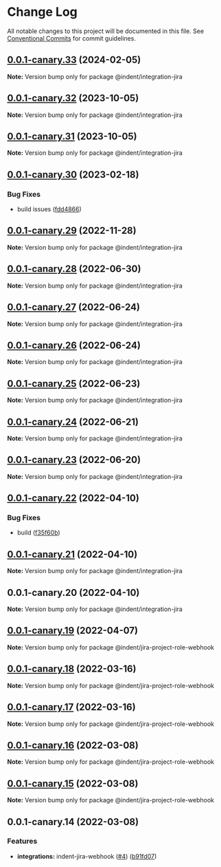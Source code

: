 # Change Log

All notable changes to this project will be documented in this file.
See [Conventional Commits](https://conventionalcommits.org) for commit guidelines.

## [0.0.1-canary.33](https://github.com/indentapis/integrations/compare/@indent/integration-jira@0.0.1-canary.32...@indent/integration-jira@0.0.1-canary.33) (2024-02-05)

**Note:** Version bump only for package @indent/integration-jira





## [0.0.1-canary.32](https://github.com/indentapis/integrations/compare/@indent/integration-jira@0.0.1-canary.31...@indent/integration-jira@0.0.1-canary.32) (2023-10-05)

**Note:** Version bump only for package @indent/integration-jira





## [0.0.1-canary.31](https://github.com/indentapis/integrations/compare/@indent/integration-jira@0.0.1-canary.30...@indent/integration-jira@0.0.1-canary.31) (2023-10-05)

**Note:** Version bump only for package @indent/integration-jira





## [0.0.1-canary.30](https://github.com/indentapis/integrations/compare/@indent/integration-jira@0.0.1-canary.29...@indent/integration-jira@0.0.1-canary.30) (2023-02-18)


### Bug Fixes

* build issues ([fdd4866](https://github.com/indentapis/integrations/commit/fdd4866563a445868169e1eff738dd3b6ed7a3a7))





## [0.0.1-canary.29](https://github.com/indentapis/integrations/compare/@indent/integration-jira@0.0.1-canary.28...@indent/integration-jira@0.0.1-canary.29) (2022-11-28)

**Note:** Version bump only for package @indent/integration-jira





## [0.0.1-canary.28](https://github.com/indentapis/integrations/compare/@indent/integration-jira@0.0.1-canary.27...@indent/integration-jira@0.0.1-canary.28) (2022-06-30)

**Note:** Version bump only for package @indent/integration-jira





## [0.0.1-canary.27](https://github.com/indentapis/integrations/compare/@indent/integration-jira@0.0.1-canary.26...@indent/integration-jira@0.0.1-canary.27) (2022-06-24)

**Note:** Version bump only for package @indent/integration-jira





## [0.0.1-canary.26](https://github.com/indentapis/integrations/compare/@indent/integration-jira@0.0.1-canary.25...@indent/integration-jira@0.0.1-canary.26) (2022-06-24)

**Note:** Version bump only for package @indent/integration-jira





## [0.0.1-canary.25](https://github.com/indentapis/integrations/compare/@indent/integration-jira@0.0.1-canary.24...@indent/integration-jira@0.0.1-canary.25) (2022-06-23)

**Note:** Version bump only for package @indent/integration-jira





## [0.0.1-canary.24](https://github.com/indentapis/integrations/compare/@indent/integration-jira@0.0.1-canary.23...@indent/integration-jira@0.0.1-canary.24) (2022-06-21)

**Note:** Version bump only for package @indent/integration-jira





## [0.0.1-canary.23](https://github.com/indentapis/integrations/compare/@indent/integration-jira@0.0.1-canary.22...@indent/integration-jira@0.0.1-canary.23) (2022-06-20)

**Note:** Version bump only for package @indent/integration-jira





## [0.0.1-canary.22](https://github.com/indentapis/integrations/compare/@indent/integration-jira@0.0.1-canary.21...@indent/integration-jira@0.0.1-canary.22) (2022-04-10)


### Bug Fixes

* build ([f35f60b](https://github.com/indentapis/integrations/commit/f35f60be6050a9f50ae5617be3583c6454e0d5d9))





## [0.0.1-canary.21](https://github.com/indentapis/integrations/compare/@indent/integration-jira@0.0.1-canary.20...@indent/integration-jira@0.0.1-canary.21) (2022-04-10)

**Note:** Version bump only for package @indent/integration-jira





## 0.0.1-canary.20 (2022-04-10)

**Note:** Version bump only for package @indent/integration-jira





## [0.0.1-canary.19](https://github.com/indentapis/integrations/compare/@indent/jira-project-role-webhook@0.0.1-canary.18...@indent/jira-project-role-webhook@0.0.1-canary.19) (2022-04-07)

**Note:** Version bump only for package @indent/jira-project-role-webhook





## [0.0.1-canary.18](https://github.com/indentapis/integrations/compare/@indent/jira-project-role-webhook@0.0.1-canary.17...@indent/jira-project-role-webhook@0.0.1-canary.18) (2022-03-16)

**Note:** Version bump only for package @indent/jira-project-role-webhook





## [0.0.1-canary.17](https://github.com/indentapis/integrations/compare/@indent/jira-project-role-webhook@0.0.1-canary.16...@indent/jira-project-role-webhook@0.0.1-canary.17) (2022-03-16)

**Note:** Version bump only for package @indent/jira-project-role-webhook





## [0.0.1-canary.16](https://github.com/indentapis/integrations/compare/@indent/jira-project-role-webhook@0.0.1-canary.15...@indent/jira-project-role-webhook@0.0.1-canary.16) (2022-03-08)

**Note:** Version bump only for package @indent/jira-project-role-webhook





## [0.0.1-canary.15](https://github.com/indentapis/integrations/compare/@indent/jira-project-role-webhook@0.0.1-canary.14...@indent/jira-project-role-webhook@0.0.1-canary.15) (2022-03-08)

**Note:** Version bump only for package @indent/jira-project-role-webhook





## 0.0.1-canary.14 (2022-03-08)


### Features

* **integrations:** indent-jira-webhook ([#4](https://github.com/indentapis/integrations/issues/4)) ([b91fd07](https://github.com/indentapis/integrations/commit/b91fd07a9b1f3c8ab96058c6c1a2a814ae5eba7f))
